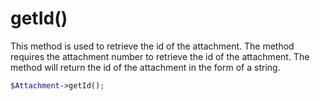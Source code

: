 # getId()
This method is used to retrieve the id of the attachment. The method requires the attachment number to retrieve the id of the attachment. The method will return the id of the attachment in the form of a string.

```php
$Attachment->getId();
```
